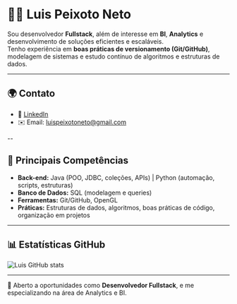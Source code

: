 # 👨‍💻 Luis Peixoto Neto

Sou desenvolvedor **Fullstack**, além de interesse em **BI**, **Analytics** e desenvolvimento de soluções eficientes e escaláveis.  
Tenho experiência em **boas práticas de versionamento (Git/GitHub)**, modelagem de sistemas e estudo contínuo de algoritmos e estruturas de dados.

---

## 🌍 Contato
- 💼 [LinkedIn](https://www.linkedin.com/in/luis-quintas-neto/)  
- ✉️ Email: luispeixotoneto@gmail.com 

--

## 🚀 Principais Competências
- **Back-end:** Java (POO, JDBC, coleções, APIs) | Python (automação, scripts, estruturas)  
- **Banco de Dados:** SQL (modelagem e queries)  
- **Ferramentas:** Git/GitHub, OpenGL  
- **Práticas:** Estruturas de dados, algoritmos, boas práticas de código, organização em projetos  

---

## 📊 Estatísticas GitHub
![Luis GitHub stats](https://github-readme-stats.vercel.app/api?username=luisqcpn&show_icons=true&theme=radical)

---

📌 Aberto a oportunidades como **Desenvolvedor Fullstack**, e me especializando na área de Analytics e BI.  

